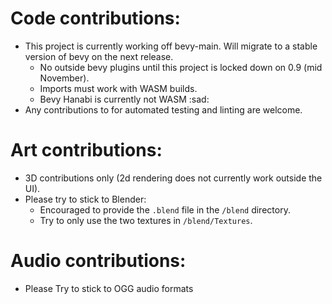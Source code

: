 # Code contributions:

-   This project is currently working off bevy-main. Will migrate to a stable
    version of bevy on the next release.
    -   No outside bevy plugins until this project is locked down on 0.9 (mid
        November).
    -   Imports must work with WASM builds.
    -   Bevy Hanabi is currently not WASM :sad:
-   Any contributions to for automated testing and linting are welcome.

# Art contributions:

-   3D contributions only (2d rendering does not currently work outside the UI).
-   Please try to stick to Blender:
    -   Encouraged to provide the `.blend` file in the `/blend` directory.
    -   Try to only use the two textures in `/blend/Textures`.

# Audio contributions:

-   Please Try to stick to OGG audio formats
